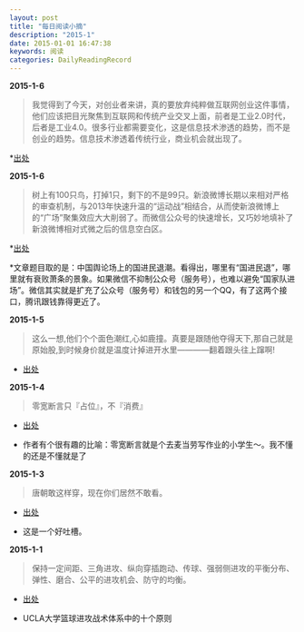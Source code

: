 ```yaml
---
layout: post
title: "每日阅读小摘"
description: "2015-1"
date: 2015-01-01 16:47:38
keywords: 阅读
categories: DailyReadingRecord
---
```


**2015-1-6**

>我觉得到了今天，对创业者来讲，真的要放弃纯粹做互联网创业这件事情，他们应该把目光聚焦到互联网和传统产业交叉上面，前者是工业2.0时代，后者是工业4.0。很多行业都需要变化，这是信息技术渗透的趋势，而不是创业的趋势。信息技术渗透着传统行业，商业机会就出现了。

*[出处](http://chuansongme.com/n/1000723)



**2015-1-6**

>树上有100只鸟，打掉1只，剩下的不是99只。新浪微博长期以来相对严格的审查机制，与2013年快速升温的“运动战”相结合，从而使新浪微博上的“广场”聚集效应大大削弱了。而微信公众号的快速增长，又巧妙地填补了新浪微博相对式微之后的信息空白区。

*[出处](http://chuansongme.com/account/bktx2012)

*文章题目取的是：中国舆论场上的国进民退潮。看得出，哪里有“国进民退”，哪里就有衰败萧条的景象。如果微信不抑制公众号（服务号），也难以避免“国家队进场”。微信其实就是扩充了公众号（服务号）和钱包的另一个QQ，有了这两个接口，腾讯跟钱靠得更近了。

**2015-1-5**

>这么一想,他们个个面色潮红,心如鹿撞。真要是跟随他夺得天下,那自己就是原始股,到时候身价就是温度计掉进开水里————翻着跟头往上蹿啊!

* [出处](http://www.amazon.cn/%E8%BD%BB%E6%9D%BE%E5%B9%BD%E9%BB%98%E4%BE%83%E5%94%90%E6%9C%9D-%E6%BD%9C%E9%BE%99%E5%9C%A8%E6%B8%8A-%E8%8D%89%E5%86%9B%E4%B9%A6/dp/B008HKAZFK/ref=sr_1_2?s=books&ie=UTF8&qid=1420458805&sr=1-2&keywords=%E8%BD%BB%E6%9D%BE%E5%B9%BD%E9%BB%98%E4%BE%83%E5%94%90%E6%9C%9D)


**2015-1-4**

>零宽断言只『占位』，不『消费』

* [出处](http://fxck.it/post/50558232873)

* 作者有个很有趣的比喻：零宽断言就是个去麦当劳写作业的小学生～。我不懂的还是不懂就是了

**2015-1-3**

>唐朝敢这样穿，现在你们居然不敢看。

* [出处](http://www.zhihu.com/question/27353887)

* 这是一个好吐槽。




**2015-1-1**

>保持一定间距、三角进攻、纵向穿插跑动、传球、强弱侧进攻的平衡分布、弹性、磨合、公平的进攻机会、防守的均衡。

* [出处](http://www.amazon.cn/%E7%BA%A6%E7%BF%B0%E2%80%A2%E4%BC%8D%E7%99%BB%E7%9A%84UCLA%E5%A4%A7%E5%AD%A6%E8%BF%9B%E6%94%BB%E6%88%98%E6%9C%AF%E4%BD%93%E7%B3%BB-%E4%BC%8D%E7%99%BB/dp/B00116ULS8)

* UCLA大学篮球进攻战术体系中的十个原则


